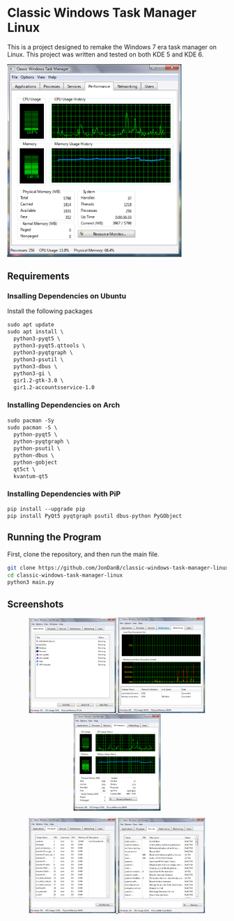 
# Classic Windows Task Manager Linux

This is a project designed to remake the Windows 7 era task manager on Linux. 
This project was written and tested on both KDE 5 and KDE 6.

<a href="./screenshots/performance_tab.png">
    <img src="./screenshots/performance_tab.png" alt="Performance Tab" width="400">
</a>

## Requirements
### Insalling Dependencies on Ubuntu
Install the following packages
```
sudo apt update
sudo apt install \
  python3-pyqt5 \
  python3-pyqt5.qttools \
  python3-pyqtgraph \
  python3-psutil \
  python3-dbus \
  python3-gi \
  gir1.2-gtk-3.0 \
  gir1.2-accountsservice-1.0
  ```
  
### Installing Dependencies on Arch
```
sudo pacman -Sy
sudo pacman -S \
  python-pyqt5 \
  python-pyqtgraph \
  python-psutil \
  python-dbus \
  python-gobject
  qt5ct \
  kvantum-qt5
```

### Installing Dependencies with PiP
```
pip install --upgrade pip
pip install PyQt5 pyqtgraph psutil dbus-python PyGObject
```

## Running the Program
First, clone the repository, and then run the main file.
```bash
git clone https://github.com/JonDanB/classic-windows-task-manager-linux.git
cd classic-windows-task-manager-linux
python3 main.py
```

## Screenshots
<p align="center">
  <a href="./screenshots/applications_tab.png">
    <img src="./screenshots/applications_tab.png" alt="Applications Tab" width="200">
  </a>
  <a href="./screenshots/network_tab.png">
    <img src="./screenshots/network_tab.png" alt="Network Tab" width="200">
  </a>
  <a href="./screenshots/performance_tab.png">
    <img src="./screenshots/performance_tab.png" alt="Performance Tab" width="200">
  </a>
</p>

<p align="center">
  <a href="./screenshots/processes_tab.png">
    <img src="./screenshots/processes_tab.png" alt="Processes Tab" width="200">
  </a>
  <a href="./screenshots/services_tab.png">
    <img src="./screenshots/services_tab.png" alt="Services Tab" width="200">
  </a>
</p>

